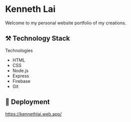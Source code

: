 # Kenneth Lai

Welcome to my personal website portfolio of my creations.

## :hammer_and_pick: Technology Stack

Technologies
* HTML
* CSS
* Node.js
* Express
* Firebase
* Git

## :rocket: Deployment
https://kennethlai.web.app/
